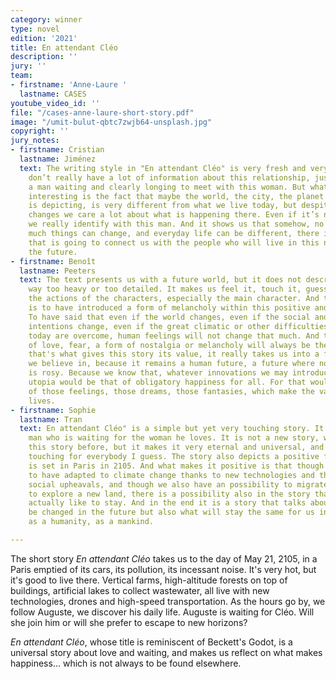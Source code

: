 ```yaml
---
category: winner
type: novel
edition: '2021'
title: En attendant Cléo
description: ''
jury: ''
team:
- firstname: 'Anne-Laure '
  lastname: CASES
youtube_video_id: ''
file: "/cases-anne-laure-short-story.pdf"
image: "/umit-bulut-qbtc7zwjb64-unsplash.jpg"
copyright: ''
jury_notes:
- firstname: Cristian
  lastname: Jiménez
  text: The writing style in "En attendant Cléo" is very fresh and very direct. We
    don’t really have a lot of information about this relationship, just that it is
    a man waiting and clearly longing to meet with this woman. But what I find really
    interesting is the fact that maybe the world, the city, the planet that the story
    is depicting, is very different from what we live today, but despite all these
    changes we care a lot about what is happening there. Even if it’s not very dramatic,
    we really identify with this man. And it shows us that somehow, no matter how
    much things can change, and everyday life can be different, there is still something
    that is going to connect us with the people who will live in this new world in
    the future.
- firstname: Benoît
  lastname: Peeters
  text: The text presents us with a future world, but it does not describe it in a
    way too heavy or too detailed. It makes us feel it, touch it, guess it through
    the actions of the characters, especially the main character. And the second quality
    is to have introduced a form of melancholy within this positive and happy future.
    To have said that even if the world changes, even if the social and political
    intentions change, even if the great climatic or other difficulties that we face
    today are overcome, human feelings will not change that much. And that the expectation
    of love, fear, a form of nostalgia or melancholy will always be there. And I think
    that's what gives this story its value, it really takes us into a future that
    we believe in, because it remains a human future, a future where not everything
    is rosy. Because we know that, whatever innovations we may introduce, the worst
    utopia would be that of obligatory happiness for all. For that would be the extinction
    of those feelings, those dreams, those fantasies, which make the value of our
    lives.
- firstname: Sophie
  lastname: Tran
  text: En attendant Cléo" is a simple but yet very touching story. It is about a
    man who is waiting for the woman he loves. It is not a new story, we have heard
    this story before, but it makes it very eternal and universal, and that is very
    touching for everybody I guess. The story also depicts a positive future, which
    is set in Paris in 2105. And what makes it positive is that though we have seemed
    to have adapted to climate change thanks to new technologies and thanks to various
    social upheavals, and though we also have an possibility to migrate, to flee,
    to explore a new land, there is a possibility also in the story that we might
    actually like to stay. And in the end it is a story that talks about what should
    be changed in the future but also what will stay the same for us in the future
    as a humanity, as a mankind.

---
```

The short story _En attendant Cléo_ takes us to the day of May 21, 2105, in a Paris emptied of its cars, its pollution, its incessant noise. It's very hot, but it's good to live there. Vertical farms, high-altitude forests on top of buildings, artificial lakes to collect wastewater, <!--more-->all live with new technologies, drones and high-speed transportation. As the hours go by, we follow Auguste, we discover his daily life. Auguste is waiting for Cléo. Will she join him or will she prefer to escape to new horizons? 

_En attendant Cléo_, whose title is reminiscent of Beckett's Godot, is a universal story about love and waiting, and makes us reflect on what makes happiness... which is not always to be found elsewhere.